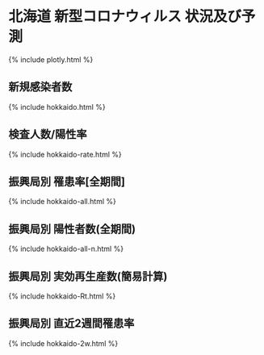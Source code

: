 # 北海道 新型コロナウィルス 状況及び予測

{% include plotly.html %}

## 新規感染者数
{% include hokkaido.html %}

## 検査人数/陽性率
{% include hokkaido-rate.html %}

## 振興局別 罹患率[全期間] 
{% include hokkaido-all.html %}

## 振興局別 陽性者数(全期間)
{% include hokkaido-all-n.html %}

## 振興局別 実効再生産数(簡易計算)
{% include hokkaido-Rt.html %}

## 振興局別 直近2週間罹患率
{% include hokkaido-2w.html %}
